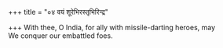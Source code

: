 +++
title = "०४ वयं शूरेभिरस्तृभिरिन्द्र"

+++
With thee, O India, for ally with missile-darting heroes, may  
     We conquer our embattled foes.